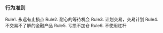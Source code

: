 ### 行为准则

Rule1. 永远有止损点
Rule2. 耐心的等待机会
Rule3. 计划交易，交易计划
Rule4. 不交易不了解的金融产品
Rule5. 亏损不加仓
Rule6. 不使用杠杆